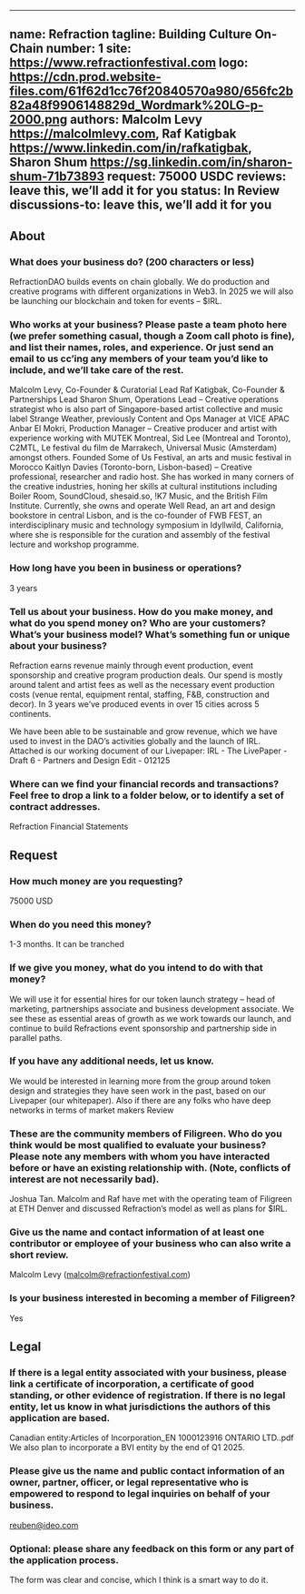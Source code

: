 <!--This document is intended to help us create a prospectus (i.e. loan application) for your business, which will be shared with the members of Shore of Filigreen LLC (or just “Filigreen”), an investment club.

This form should take you around 20 minutes to fill out. If we need more detail, we’ll comment on this doc directly, and help you iterate it.

Instructions: 
Yellow indicates things you should fill in / replace with your own information. 
Blue indicates things we will fill in or which we might change. 
Text within <> brackets will be disregarded when the file is displayed (but will remain in the raw file). 
Note: after a round of private edits, this prospectus will be published online. If this is a problem for you, let us know by commenting here.-->
---
name: Refraction
tagline: Building Culture On-Chain
number: 1
site: https://www.refractionfestival.com
logo: https://cdn.prod.website-files.com/61f62d1cc76f20840570a980/656fc2b82a48f9906148829d_Wordmark%20LG-p-2000.png
authors: Malcolm Levy <https://malcolmlevy.com>, Raf Katigbak <https://www.linkedin.com/in/rafkatigbak>, Sharon Shum <https://sg.linkedin.com/in/sharon-shum-71b73893>
request: 75000 USDC
reviews: leave this, we’ll add it for you
status: In Review
discussions-to: leave this, we’ll add it for you
---

## About
### What does your business do? (200 characters or less)
RefractionDAO builds events on chain globally.  We do production and creative programs with different organizations in Web3.  In 2025 we will also be launching our blockchain and token for events – $IRL.
### Who works at your business? Please paste a team photo here (we prefer something casual, though a Zoom call photo is fine), and list their names, roles, and experience. Or just send an email to us cc’ing any members of your team you’d like to include, and we’ll take care of the rest.
Malcolm Levy, Co-Founder & Curatorial Lead
Raf Katigbak, Co-Founder & Partnerships Lead
Sharon Shum, Operations Lead – Creative operations strategist who is also part of Singapore-based artist collective and music label Strange Weather, previously Content and Ops Manager at VICE APAC
Anbar El Mokri, Production Manager – Creative producer and artist with experience working with MUTEK Montreal, Sid Lee (Montreal and Toronto), C2MTL, Le festival du film de Marrakech, Universal Music (Amsterdam) amongst others. Founded Some of Us Festival, an arts and music festival in Morocco
Kaitlyn Davies (Toronto-born, Lisbon-based) – Creative professional, researcher and radio host. She has worked in many corners of the creative industries, honing her skills at cultural institutions including Boiler Room, SoundCloud, shesaid.so, !K7 Music, and the British Film Institute. Currently, she owns and operate Well Read, an art and design bookstore in central Lisbon, and is the co-founder of FWB FEST, an interdisciplinary music and technology symposium in Idyllwild, California, where she is responsible for the curation and assembly of the festival lecture and workshop programme.


### How long have you been in business or operations?
3 years
### Tell us about your business. How do you make money, and what do you spend money on? Who are your customers? What’s your business model? What’s something fun or unique about your business?
<!--This doesn’t need to be an essay, but try to go into some detail.-->
Refraction earns revenue mainly through event production, event sponsorship and creative program production deals. Our spend is mostly around talent and artist fees as well as the necessary event production costs (venue rental, equipment rental, staffing, F&B, construction and decor). In 3 years we’ve produced events in over 15 cities across 5 continents.  

We have been able to be sustainable and grow revenue, which we have used to invest in the DAO’s activities globally and the launch of IRL.  Attached is our working document of our Livepaper: IRL - The LivePaper - Draft 6 - Partners and Design Edit - 012125 

### Where can we find your financial records and transactions? Feel free to drop a link to a folder below, or to identify a set of contract addresses.
<!--Filigreen specializes in DAOs and small businesses in Web3. We generally expect loan candidates to maintain transparent finances and operations, e.g. via a known set of wallets or contracts on a public blockchain or on a public platform such as Open Collective-->
Refraction Financial Statements
## Request
### How much money are you requesting?
<!--This is just an initial request. Feel free to give a ballpark figure unless you have a specific budget in mind.-->
75000 USD
### When do you need this money?
1-3 months. It can be tranched

### If we give you money, what do you intend to do with that money?
We will use it for essential hires for our token launch strategy – head of marketing, partnerships associate and business development associate.  We see these as essential areas of growth as we work towards our launch, and continue to build Refractions event sponsorship and partnership side in parallel paths.
### If you have any additional needs, let us know. 
<!--Feel free to just write some phrases.-->
We would be interested in learning more from the group around token design and strategies they have seen work in the past, based on our Livepaper (our whitepaper). Also if there are any folks who have deep networks in terms of market makers
Review
### These are the community members of Filigreen. Who do you think would be most qualified to evaluate your business? Please note any members with whom you have interacted before or have an existing relationship with. (Note, conflicts of interest are not necessarily bad).
Joshua Tan. Malcolm and Raf have met with the operating team of Filigreen at ETH Denver and discussed Refraction’s model as well as plans for $IRL. 
### Give us the name and contact information of at least one contributor or employee of your business who can also write a short review.
<!--You can name yourself.-->
Malcolm Levy (malcolm@refractionfestival.com)
### Is your business interested in becoming a member of Filigreen?
<!--[This policy is pending legal review.] If yes, we’ll help. In particular, we’ll take 50% of all interest you pay on your loan and set it up as a “staked investment” in Filigreen. This makes your business a limited member of Filigreen, with all the rights of a common member except that (1) you can’t take the money out unless the common members vote to let you and (2) the governance structure for managing the staked investment is set by the proposer of the loan. This process begins with the first interest payment. However, you get nothing if you don’t pay back your entire loan (principal and interest).-->
Yes
## Legal
### If there is a legal entity associated with your business, please link a certificate of incorporation, a certificate of good standing, or other evidence of registration. If there is no legal entity, let us know in what jurisdictions the authors of this application are based.
Canadian entity:Articles of Incorporation_EN 1000123916 ONTARIO LTD..pdf
We also plan to incorporate a BVI entity by the end of Q1 2025.
### Please give us the name and public contact information of an owner, partner, officer, or legal representative who is empowered to respond to legal inquiries on behalf of your business.
reuben@ideo.com
### Optional: please share any feedback on this form or any part of the application process.
The form was clear and concise, which I think is a smart way to do it.

<!-- What’s next: we will convert this document into a prospectus and share it with the members of Filigreen. Members of Filigreen will respond to you directly in this doc, so please make sure you are getting notifications for comments and suggestions. -->

<!-- The goal of Filigreen is to understand, support, and build small businesses in Web3. We evaluate loan applications on many dimensions beyond likelihood of loan repayment. If your application is not accepted, don’t take it as a signal about the overall viability of your business. -->

<!--Filigreen Prospectus Template v0.14. Last updated 2025-6-18. Copyright Joshua Tan 2025, published under the CC-BY-NC 4.0 license.-->

